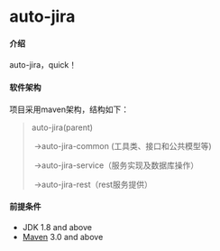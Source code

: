 # auto-jira

#### 介绍
auto-jira，quick！

#### 软件架构
项目采用maven架构，结构如下：

> auto-jira(parent)
>
> ​	->auto-jira-common (工具类、接口和公共模型等)
>
> ​	->auto-jira-service（服务实现及数据库操作）
>
> ​    ->auto-jira-rest（rest服务提供）


#### 前提条件

- JDK 1.8 and above
- [Maven](http://maven.apache.org/) 3.0 and above